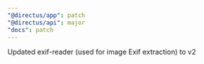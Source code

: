 ```yaml
---
"@directus/app": patch
"@directus/api": major
"docs": patch
---
```


Updated exif-reader (used for image Exif extraction) to v2
